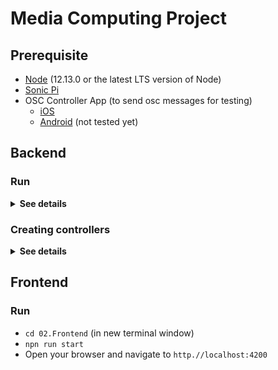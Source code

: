 # Media Computing Project

## Prerequisite
- [Node](https://nodejs.org/en/) (12.13.0 or the latest LTS version of Node)
- [Sonic Pi](https://sonic-pi.net/)
- OSC Controller App (to send osc messages for testing)
    - [iOS](https://apps.apple.com/us/app/clean-osc/id1235192209)
    - [Android](https://play.google.com/store/apps/details?id=com.ffsmultimedia.osccontroller&hl=en) (not tested yet)
    
## Backend
### Run
<details>
<summary><strong>See details</strong></summary>

#### Sonic Pi
- Start Sonic Pi and copy `01.Backend/sonic-pi.rb` from the project directory into the sonic pi coding environment.
- Activate _"Empfange entfernte OSC-Nachrichten"_ in the sonic pi menu (see `Prefs > I/O`).
- Press on `Run`!
- Copy IP and port of sonic pi into `01.Backend/index.ts` (to specify `outputIp` and `outputPort`).
  
#### Starting the OSC-Server & Socket-Server
- `cd 01.Backend`
- `npm run start:refresh` or `npm run start` to disable recompiling when detecting source code changes

#### Controller app for testing
- Get your local IP address or the IP address on which this server runs on (e.g. `192.168.0.241`)
- Start your app and connect to this IP with port `57121`
- When you press buttons on the Controller App you should now hear piano sounds from sonic pi!
</details>

### Creating controllers
<details>
<summary><strong>See details</strong></summary>

Put your OSC controllers into `01.Backend/src/osc/controllers`. See `01.Backend/src/osc/controllers/slider.ts` for an example.

```typescript
@Controller("/clean_slider_1")
export class SliderController {

  constructor(private foo: Foo, private socketServer: SocketServer) {
  }

  @OnMessage()
  public receivedMessage(@Message() message: OSCInputMessage) {
    this.foo.test();
    this.socketServer.emit(Event.SLIDER_UPDATE, Math.round(message.getArgs()[0].value * 100));
  }

}
```

#### Dependency Injection
When your controller depends on an another class, you can inject the dependency via [Dependency Injection](https://www.freecodecamp.org/news/a-quick-intro-to-dependency-injection-what-it-is-and-when-to-use-it-7578c84fa88f/)
You can use Dependency Injection, for example, to get access to the websockets within a controller.
You can also inject other classes. Inject your dependencies by adding them to the class as a constructor parameter. 
The injection mechanism automatically creates an singleton instance of this class and then makes this available in the controller as a class attribute.

#### Decorators
You must decorate each controller with the `@Controller()` decorator. It takes the namespace as an argument.
If you do not specify a namespace, all OSC messages will be routed to this controller.
Additionally, you must register this controller in `01.Backend/src/osc/controllers/index.ts`.

`@OnMessage('/play')` allows you to decorate methods that should get executed when a message has the specified OSC address url after the namespace.
If you do not specify a url in the decorator, each OSC messages routed to the controller will trigger the execution of the decorated method.

You can get access to the received OSC message by using the `@Message()` decorator. It takes no arguments!

#### Socket server
By injecting the socket server, you get access to the websocket connection with the frontend. 
This allows you to emit events to Angular. The example reads the message argument
of the received OSC message, normalizes the value and sends a SLIDER_UPDATE event to the frontend.
</details>

## Frontend
### Run
- `cd 02.Frontend` (in new terminal window)
- `npn run start`
- Open your browser and navigate to `http.//localhost:4200`

